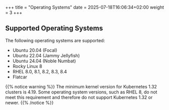 +++
title = "Operating Systems"
date = 2025-07-18T16:06:34+02:00
weight = 3
+++

## Supported Operating Systems

The following operating systems are supported:

* Ubuntu 20.04 (Focal)
* Ubuntu 22.04 (Jammy Jellyfish)
* Ubuntu 24.04 (Noble Numbat)
* Rocky Linux 8
* RHEL 8.0, 8.1, 8.2, 8.3, 8.4
* Flatcar

{{% notice warning %}}
The minimum kernel version for Kubernetes 1.32 clusters is 4.19. Some operating system versions, such as RHEL 8,
do not meet this requirement and therefore do not support Kubernetes 1.32 or newer.
{{% /notice %}}